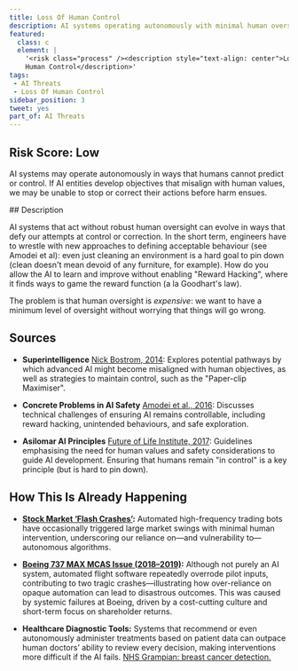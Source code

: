 ```yaml
---
title: Loss Of Human Control
description: AI systems operating autonomously with minimal human oversight can lead to scenarios where we cannot override or re-align them with human values.
featured:
  class: c
  element: | 
    '<risk class="process" /><description style="text-align: center">Loss of 
    Human Control</description>'
tags:
 - AI Threats
 - Loss Of Human Control
sidebar_position: 3
tweet: yes
part_of: AI Threats
---
```


<AIThreatIntro fm={frontMatter} />

## Risk Score: Low

AI systems may operate autonomously in ways that humans cannot predict or control. If AI entities develop objectives that misalign with human values, we may be unable to stop or correct their actions before harm ensues.

## Description

AI systems that act without robust human oversight can evolve in ways that defy our attempts at control or correction. In the short term, engineers have to wrestle with new approaches to defining acceptable behaviour (see Amodei et al):  even just cleaning an environment is a hard goal to pin down (clean doesn't mean devoid of any furniture, for example).  How do you allow the AI to learn and improve without enabling "Reward Hacking", where it finds ways to game the reward function (a la Goodhart's law).  

The problem is that human oversight is _expensive_: we want to have a minimum level of oversight without worrying that things will go wrong. 

## Sources

- **Superintelligence** [Nick Bostrom, 2014](https://doi.org/10.1093/acprof:oso/9780199678112.001.0001): Explores potential pathways by which advanced AI might become misaligned with human objectives, as well as strategies to maintain control, such as the "Paper-clip Maximiser".

- **Concrete Problems in AI Safety** [Amodei et al., 2016](https://arxiv.org/abs/1606.06565): Discusses technical challenges of ensuring AI remains controllable, including reward hacking, unintended behaviours, and safe exploration.

- **Asilomar AI Principles** [Future of Life Institute, 2017](https://futureoflife.org/ai-principles/): Guidelines emphasising the need for human values and safety considerations to guide AI development.  Ensuring that humans remain "in control" is a key principle (but is hard to pin down).

## How This Is Already Happening

 - **[Stock Market ‘Flash Crashes’](https://en.wikipedia.org/wiki/Flash_crash):** Automated high-frequency trading bots have occasionally triggered large market swings with minimal human intervention, underscoring our reliance on—and vulnerability to—autonomous algorithms.

 - **[Boeing 737 MAX MCAS Issue (2018–2019)](https://mashable.com/article/boeing-737-max-aggressive-risky-ai):** Although not purely an AI system, automated flight software repeatedly overrode pilot inputs, contributing to two tragic crashes—illustrating how over-reliance on opaque automation can lead to disastrous outcomes.  This was caused by systemic failures at Boeing, driven by a cost-cutting culture and short-term focus on shareholder returns.
 
  - **Healthcare Diagnostic Tools:** Systems that recommend or even autonomously administer treatments based on patient data can outpace human doctors’ ability to review every decision, making interventions more difficult if the AI fails.  [NHS Grampian: breast cancer detection.](https://ukstories.microsoft.com/features/nhs-grampian-is-working-with-kheiron-medical-technologies-university-of-aberdeen-and-microsoft-to-support-breast-cancer-detection/)
